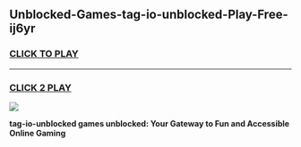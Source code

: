 
## Unblocked-Games-tag-io-unblocked-Play-Free-ij6yr
<h3>
<a href="https://premium76.site?title=tag-io-unblocked&ref=19M">CLICK TO PLAY</a></h3>
<hr>

<h3>
<a href="https://premium76.site?title=tag-io-unblocked&ref=19M">CLICK 2 PLAY</a>
  
</h3>

<a href="https://premium76.site?title=tag-io-unblocked&ref=19M"><img src="https://clearcache.store/games.png"></a>


**tag-io-unblocked games unblocked: Your Gateway to Fun and Accessible Online Gaming**
